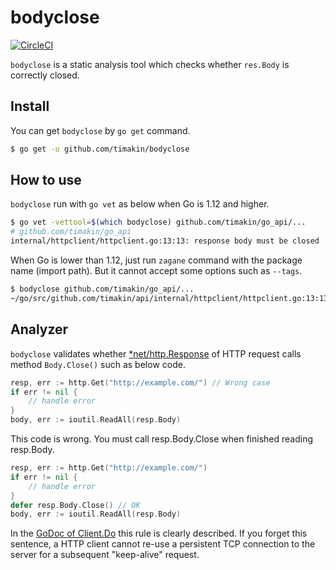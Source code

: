 # bodyclose

[![CircleCI](https://circleci.com/gh/timakin/bodyclose.svg?style=svg)](https://circleci.com/gh/timakin/bodyclose)

`bodyclose` is a static analysis tool which checks whether `res.Body` is correctly closed.

## Install

You can get `bodyclose` by `go get` command.

```bash
$ go get -u github.com/timakin/bodyclose
```

## How to use

`bodyclose` run with `go vet` as below when Go is 1.12 and higher.

```bash
$ go vet -vettool=$(which bodyclose) github.com/timakin/go_api/...
# github.com/timakin/go_api
internal/httpclient/httpclient.go:13:13: response body must be closed
```

When Go is lower than 1.12, just run `zagane` command with the package name (import path).
But it cannot accept some options such as `--tags`.

```bash
$ bodyclose github.com/timakin/go_api/...
~/go/src/github.com/timakin/api/internal/httpclient/httpclient.go:13:13: response body must be closed
```

## Analyzer

`bodyclose` validates whether [*net/http.Response](https://golang.org/pkg/net/http/#Response) of HTTP request calls method `Body.Close()` such as below code.

```go
resp, err := http.Get("http://example.com/") // Wrong case
if err != nil {
	// handle error
}
body, err := ioutil.ReadAll(resp.Body)
```

This code is wrong. You must call resp.Body.Close when finished reading resp.Body.

```go
resp, err := http.Get("http://example.com/")
if err != nil {
	// handle error
}
defer resp.Body.Close() // OK
body, err := ioutil.ReadAll(resp.Body)
```

In the [GoDoc of Client.Do](https://golang.org/pkg/net/http/#Client.Do) this rule is clearly described.
If you forget this sentence, a HTTP client cannot re-use a persistent TCP connection to the server for a subsequent "keep-alive" request.
